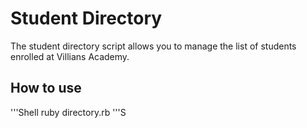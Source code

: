 # Student Directory #

The student directory script allows you to manage the list of students enrolled at Villians Academy.

## How to use ##

'''Shell
ruby directory.rb
'''S